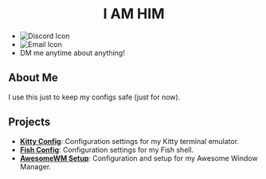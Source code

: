 <h1 align="center">I AM HIM</h1>

- ![Discord Icon](https://img.shields.io/badge/Discord-b6er8-blue?logo=discord&logoColor=white&style=flat-square)
- ![Email Icon](https://img.shields.io/badge/Email-b6er8%40tutanota.com-red?logo=tutanota&logoColor=white&style=flat-square)
- DM me anytime about anything!

## About Me

I use this just to keep my configs safe (just for now).

## Projects

- [**Kitty Config**](https//:github.com/b6er8/kitty-config): Configuration settings for my Kitty terminal emulator.
- [**Fish Config**](https//:github.com/b6er8/fish-config): Configuration settings for my Fish shell.
- [**AwesomeWM Setup**](https//:github.com/b6er8/lawesomewm-setup): Configuration and setup for my Awesome Window Manager.
